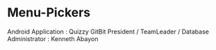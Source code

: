 # Menu-Pickers

Android Application : Quizzy
GitBit President / TeamLeader / Database Administrator : Kenneth Abayon
